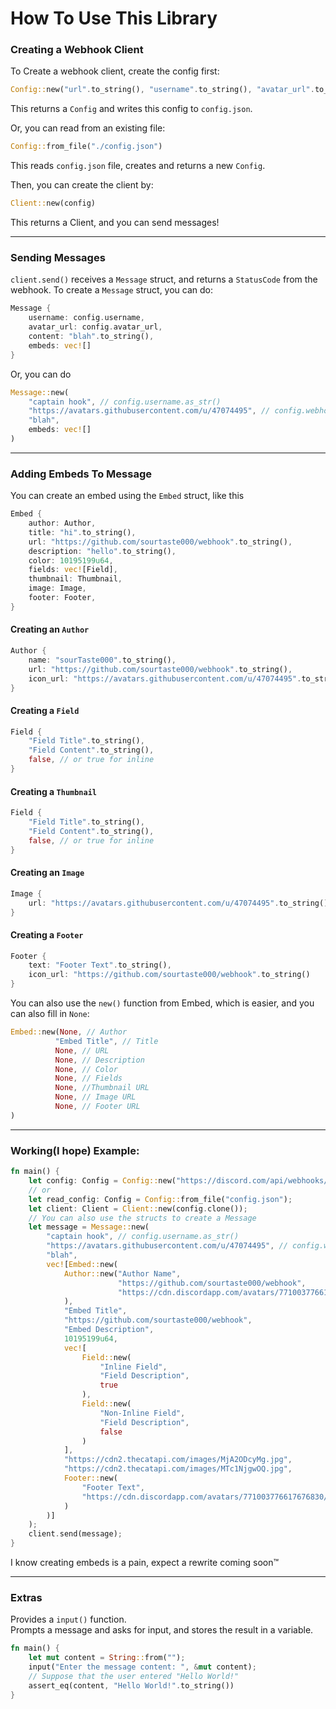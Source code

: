 # How To Use This Library

### Creating a Webhook Client
To Create a webhook client, create the config first:  
```rust
Config::new("url".to_string(), "username".to_string(), "avatar_url".to_string())
```
This returns a `Config` and writes this config to `config.json`.  

Or, you can read from an existing file:
```rust
Config::from_file("./config.json")
```
This reads `config.json` file, creates and returns a new `Config`.  

Then, you can create the client by:
```rust
Client::new(config)
```
This returns a Client, and you can send messages!

___
### Sending Messages
`client.send()` receives a `Message` struct, and returns a `StatusCode` from the webhook.
To create a `Message` struct, you can do:
```rust
Message {
    username: config.username,
    avatar_url: config.avatar_url,
    content: "blah".to_string(),
    embeds: vec![]
}
```
Or, you can do
```rust
Message::new(
    "captain hook", // config.username.as_str()
    "https://avatars.githubusercontent.com/u/47074495", // config.webhook_url.as_str()
    "blah",
    embeds: vec![]
)
```

___
### Adding Embeds To Message
You can create an embed using the `Embed` struct, like this
```rust
Embed {
    author: Author,
    title: "hi".to_string(),
    url: "https://github.com/sourtaste000/webhook".to_string(),
    description: "hello".to_string(),
    color: 10195199u64,
    fields: vec![Field],
    thumbnail: Thumbnail,
    image: Image,
    footer: Footer,
}
```

#### Creating an `Author`
```rust
Author {
    name: "sourTaste000".to_string(),
    url: "https://github.com/sourtaste000/webhook".to_string(),
    icon_url: "https://avatars.githubusercontent.com/u/47074495".to_string(),
}
```

#### Creating a `Field`
```rust
Field {
    "Field Title".to_string(),
    "Field Content".to_string(),
    false, // or true for inline
}
```

#### Creating a `Thumbnail`
```rust
Field {
    "Field Title".to_string(),
    "Field Content".to_string(),
    false, // or true for inline
}
```

#### Creating an `Image`
```rust
Image {
    url: "https://avatars.githubusercontent.com/u/47074495".to_string()
}
```

#### Creating a `Footer`
```rust
Footer {
    text: "Footer Text".to_string(),
    icon_url: "https://github.com/sourtaste000/webhook".to_string()
}
```

You can also use the `new()` function from Embed, which is easier, and you can also fill in `None`:
```rust
Embed::new(None, // Author
          "Embed Title", // Title
          None, // URL
          None, // Description
          None, // Color
          None, // Fields
          None, //Thumbnail URL
          None, // Image URL
          None, // Footer URL
)
```

___
### Working(I hope) Example:
```rust
fn main() {
    let config: Config = Config::new("https://discord.com/api/webhooks/1234567890/abcdefghijk".to_string(), "captain hook", "https://avatars.githubusercontent.com/u/47074495");
    // or
    let read_config: Config = Config::from_file("config.json");
    let client: Client = Client::new(config.clone());
    // You can also use the structs to create a Message
    let message = Message::new(
        "captain hook", // config.username.as_str()
        "https://avatars.githubusercontent.com/u/47074495", // config.webhook_url.as_str()
        "blah",
        vec![Embed::new(
            Author::new("Author Name", 
                        "https://github.com/sourtaste000/webhook",
                        "https://cdn.discordapp.com/avatars/771003776617676830/247fafa69351450863baae74bd102867.png",
            ),
            "Embed Title",
            "https://github.com/sourtaste000/webhook",
            "Embed Description",
            10195199u64,
            vec![
                Field::new(
                    "Inline Field",
                    "Field Description",
                    true
                ),
                Field::new(
                    "Non-Inline Field",
                    "Field Description",
                    false
                )
            ],
            "https://cdn2.thecatapi.com/images/MjA2ODcyMg.jpg",
            "https://cdn2.thecatapi.com/images/MTc1NjgwOQ.jpg",
            Footer::new(
                "Footer Text",
                "https://cdn.discordapp.com/avatars/771003776617676830/247fafa69351450863baae74bd102867.png"
            )
        )]
    );
    client.send(message);
}
```
I know creating embeds is a pain, expect a rewrite coming soon™

___
### Extras
Provides a `input()` function.  
Prompts a message and asks for input, and stores the result in a variable.  
```rust
fn main() {
    let mut content = String::from("");
    input("Enter the message content: ", &mut content);
    // Suppose that the user entered "Hello World!"
    assert_eq(content, "Hello World!".to_string())
}
```